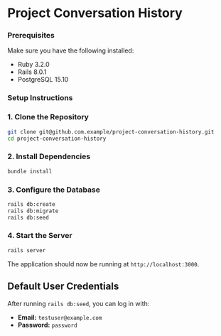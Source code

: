#   Project Conversation History
### Prerequisites
Make sure you have the following installed:
- Ruby 3.2.0
- Rails 8.0.1
- PostgreSQL 15.10

### Setup Instructions

### 1. Clone the Repository
```sh
git clone git@github.com.example/project-conversation-history.git
cd project-conversation-history
```

### 2. Install Dependencies
```sh
bundle install
```

### 3. Configure the Database
```sh
rails db:create
rails db:migrate
rails db:seed
```

### 4. Start the Server
```sh
rails server
```

The application should now be running at `http://localhost:3000`.

## Default User Credentials
After running `rails db:seed`, you can log in with:

- **Email:** `testuser@example.com`
- **Password:** `password`
